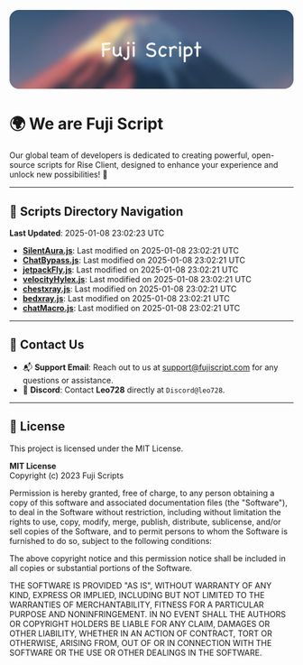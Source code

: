 ![Banner](.github/b.webp)

# 🌍 **We are Fuji Script**

Our global team of developers is dedicated to creating powerful, open-source scripts for Rise Client, designed to enhance your experience and unlock new possibilities! 🌟

---
<!-- SCRIPTS_NAVIGATION_START -->
## 📂 **Scripts Directory Navigation**

**Last Updated**: 2025-01-08 23:02:23 UTC

- **[SilentAura.js](scripts/SilentAura.js)**: Last modified on 2025-01-08 23:02:21 UTC
- **[ChatBypass.js](scripts/ChatBypass.js)**: Last modified on 2025-01-08 23:02:21 UTC
- **[jetpackFly.js](scripts/jetpackFly.js)**: Last modified on 2025-01-08 23:02:21 UTC
- **[velocityHylex.js](scripts/velocityHylex.js)**: Last modified on 2025-01-08 23:02:21 UTC
- **[chestxray.js](scripts/chestxray.js)**: Last modified on 2025-01-08 23:02:21 UTC
- **[bedxray.js](scripts/bedxray.js)**: Last modified on 2025-01-08 23:02:21 UTC
- **[chatMacro.js](scripts/chatMacro.js)**: Last modified on 2025-01-08 23:02:21 UTC

<!-- SCRIPTS_NAVIGATION_END -->

---

## 💬 **Contact Us**  
- 📬 **Support Email**: Reach out to us at [support@fujiscript.com](mailto:support@fujiscript.com) for any questions or assistance.  
- 💬 **Discord**: Contact **Leo728** directly at `Discord@leo728`.

---

## 📜 **License**

This project is licensed under the MIT License.  

**MIT License**  
Copyright (c) 2023 Fuji Scripts  

Permission is hereby granted, free of charge, to any person obtaining a copy of this software and associated documentation files (the "Software"), to deal in the Software without restriction, including without limitation the rights to use, copy, modify, merge, publish, distribute, sublicense, and/or sell copies of the Software, and to permit persons to whom the Software is furnished to do so, subject to the following conditions:  

The above copyright notice and this permission notice shall be included in all copies or substantial portions of the Software.  

THE SOFTWARE IS PROVIDED "AS IS", WITHOUT WARRANTY OF ANY KIND, EXPRESS OR IMPLIED, INCLUDING BUT NOT LIMITED TO THE WARRANTIES OF MERCHANTABILITY, FITNESS FOR A PARTICULAR PURPOSE AND NONINFRINGEMENT. IN NO EVENT SHALL THE AUTHORS OR COPYRIGHT HOLDERS BE LIABLE FOR ANY CLAIM, DAMAGES OR OTHER LIABILITY, WHETHER IN AN ACTION OF CONTRACT, TORT OR OTHERWISE, ARISING FROM, OUT OF OR IN CONNECTION WITH THE SOFTWARE OR THE USE OR OTHER DEALINGS IN THE SOFTWARE.  
